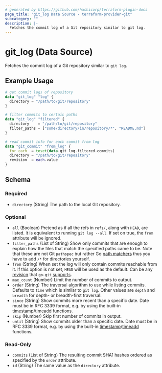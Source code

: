 ```yaml
---
# generated by https://github.com/hashicorp/terraform-plugin-docs
page_title: "git_log Data Source - terraform-provider-git"
subcategory: ""
description: |-
  Fetches the commit log of a Git repository similar to git log.
---
```


# git_log (Data Source)

Fetches the commit log of a Git repository similar to `git log`.

## Example Usage

```terraform
# get commit logs of repository
data "git_log" "log" {
  directory = "/path/to/git/repository"
}

# filter commits to certain paths
data "git_log" "filtered" {
  directory    = "/path/to/git/repository"
  filter_paths = ["some/directory/in/repository/*", "README.md"]
}

# read commit info for each commit from log
data "git_commit" "from_log" {
  for_each  = toset(data.git_log.filtered.commits)
  directory = "/path/to/git/repository"
  revision  = each.value
}
```

<!-- schema generated by tfplugindocs -->
## Schema

### Required

- `directory` (String) The path to the local Git repository.

### Optional

- `all` (Boolean) Pretend as if all the refs in `refs/`, along with `HEAD`, are listed. It is equivalent to running `git log --all`. If set on true, the `from` attribute will be ignored.
- `filter_paths` (List of String) Show only commits that are enough to explain how the files that match the specified paths came to be. Note that these are not Git `pathspec` but rather Go [path matchers](https://pkg.go.dev/path#Match) thus you have to add `/*` for directories yourself.
- `from` (String) When set the log will only contain commits reachable from it. If this option is not set, `HEAD` will be used as the default. Can be any [revision](https://www.git-scm.com/docs/gitrevisions) that `go-git` [supports](https://pkg.go.dev/github.com/go-git/go-git/v5#Repository.ResolveRevision).
- `max_count` (Number) Limit the number of commits to output.
- `order` (String) The traversal algorithm to use while listing commits. Defaults to `time` which is similar to `git log`. Other values are `depth` and `breadth` for depth- or breadth-first traversal.
- `since` (String) Show commits more recent than a specific date. Date must be in RFC 3339 format, e.g. by using the built-in [timestamp](https://www.terraform.io/language/functions/timestamp)/[timeadd](https://www.terraform.io/language/functions/timeadd) functions.
- `skip` (Number) Skip first number of commits in output.
- `until` (String) Show commits older than a specific date. Date must be in RFC 3339 format, e.g. by using the built-in [timestamp](https://www.terraform.io/language/functions/timestamp)/[timeadd](https://www.terraform.io/language/functions/timeadd) functions.

### Read-Only

- `commits` (List of String) The resulting commit SHA1 hashes ordered as specified by the `order` attribute.
- `id` (String) The same value as the `directory` attribute.


